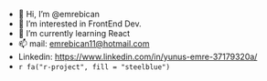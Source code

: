 - 👋 Hi, I’m @emrebican
- 👀 I’m interested in FrontEnd Dev.
- 🌱 I’m currently learning React
- 📫 mail: emrebican11@hotmail.com
- Linkedin: https://www.linkedin.com/in/yunus-emre-37179320a/
- `r fa("r-project", fill = "steelblue")`
<!---
emrebican/emrebican is a ✨ special ✨ repository because its `README.md` (this file) appears on your GitHub profile.
You can click the Preview link to take a look at your changes.
--->
